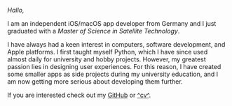 *Hallo,*

I am an independent iOS/macOS app developer from Germany and I just graduated with a *Master of Science in Satellite Technology*.

I have always had a keen interest in computers, software development, and Apple platforms. 
I first taught myself Python, which I have since used almost daily for university and hobby projects. 
However, my greatest passion lies in designing user experiences. 
For this reason, I have created some smaller apps as side projects during my university education, and I am now getting more serious about developing them further.

If you are interested check out my [GitHub](https://github.com/Kamik423) or [^cv^](https://github.com/Kamik423/cv/raw/main/cv%20Hans%20Schülein%20en.pdf).
